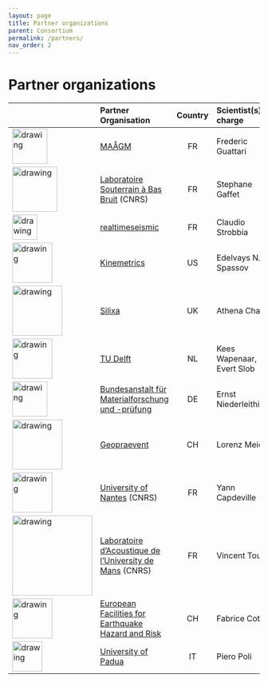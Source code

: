 ```yaml
---
layout: page
title: Partner organizations
parent: Consortium
permalink: /partners/
nav_order: 2
---
```


# Partner organizations

|  | Partner Organisation                                                                                                                | Country | Scientist(s) in charge    |
|----|:--------------------------------------------------------------------------------------------------------------------|:-------:|:---------------------------|
| <img src="/assets/images/partners-logos/MAAGM_logo.png" alt="drawing" width="70"/>   | [MAÅGM](https://maagm.org/)                                                                                        | FR      | Frederic Guattari         |
| <img src="/assets/images/partners-logos/LSBB_logo.jpg" alt="drawing" width="90"/>   | [Laboratoire Souterrain à Bas Bruit](https://lsbb.cnrs.fr/recherche/) (CNRS)                                        | FR      | Stephane Gaffet           |
| <img src="/assets/images/partners-logos/Realtimeseismic_logo.jpg" alt="drawing" width="50"/> | [realtimeseismic](https://www.realtimeseismic.com/)                                                      | FR      | Claudio Strobbia          |
| <img src="/assets/images/partners-logos/Kinemetrics_logo.png" alt="drawing" width="80"/> | [Kinemetrics](https://kinemetrics.com/)                                                                     | US      | Edelvays N. Spassov       |
| <img src="/assets/images/partners-logos/Silixia_logo.png" alt="drawing" width="100"/> | [Silixa](https://silixa.com/)                                                                                  | UK      | Athena Chalari            |
| <img src="/assets/images/partners-logos/TUDelft_Logo.svg" alt="drawing" width="80"/> | [TU Delft](https://www.tudelft.nl/citg/over-faculteit/afdelingen/geoscience-engineering/sections/applied-geophysics-petrophysics/) | NL      | Kees Wapenaar, Evert Slob |
| <img src="/assets/images/partners-logos/BAM_logo.svg" alt="drawing" width="70"/> | [Bundesanstalt für Materialforschung und -prüfung](https://www.bam.de/Navigation/EN/About-us/Organisation/Organisation-Chart/President/Department-8/Division-82/division82.html) | DE      | Ernst Niederleithinger    |
| <img src="/assets/images/partners-logos/GEOPRAEVENT_logo.png" alt="drawing" width="100"/> | [Geopraevent](https://www.geopraevent.ch/?lang=es)                                                              | CH      | Lorenz Meier              |
| <img src="/assets/images/partners-logos/UNantes_logo.svg" alt="drawing" width="80"/> | [University of Nantes](https://lpg-umr6112.fr/index.php?option=com_content&view=article&id=1439&Itemid=231&lang=en) (CNRS) | FR      | Yann Capdeville           |
| <img src="/assets/images/partners-logos/LAUM_logo.png" alt="drawing" width="160"/> | [Laboratoire d’Acoustique de l’University de Mans](http://sciences.univ-lemans.fr/fr/recherche/les-laboratoires/laum-laboratoire-d-acoustique-de-l-universite-du-mans.html) (CNRS) | FR      | Vincent Tournat           |
| <img src="/assets/images/partners-logos/EFEHR_logo.png" alt="drawing" width="80"/> | [European Facilities for Earthquake Hazard and Risk](http://www.efehr.org/en/home/)                            | CH      | Fabrice Cotton            |
| <img src="/assets/images/partners-logos/padua_logo.png" alt="drawing" width="60"/> | [University of Padua](https://www.unipd.it/en/)                                                                | IT      | Piero Poli                |

